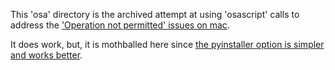 This 'osa' directory is the archived attempt at using 'osascript' calls to address the ['Operation not permitted' issues on mac](https://github.com/ncssar/gpsio/issues/34).

It does work, but, it is mothballed here since [the pyinstaller option is simpler and works better](https://github.com/ncssar/gpsio/issues/27#issuecomment-993772027).
